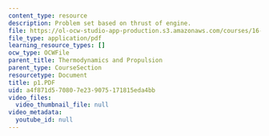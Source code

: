 ```yaml
---
content_type: resource
description: Problem set based on thrust of engine.
file: https://ol-ocw-studio-app-production.s3.amazonaws.com/courses/16-01-unified-engineering-i-ii-iii-iv-fall-2005-spring-2006/a4f871d570807e239075171815eda4bb_p1.PDF
file_type: application/pdf
learning_resource_types: []
ocw_type: OCWFile
parent_title: Thermodynamics and Propulsion
parent_type: CourseSection
resourcetype: Document
title: p1.PDF
uid: a4f871d5-7080-7e23-9075-171815eda4bb
video_files:
  video_thumbnail_file: null
video_metadata:
  youtube_id: null
---
```

